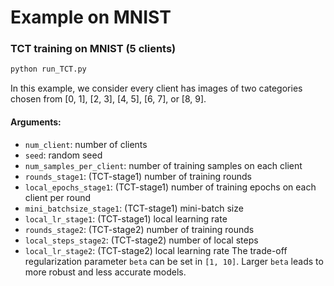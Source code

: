 # Example on MNIST

### TCT training on MNIST (5 clients)
```python
python run_TCT.py
```
In this example, we consider every client has images of two categories chosen from [0, 1], [2, 3], [4, 5], [6, 7], or [8, 9].

#### Arguments:
* ```num_client```: number of clients
* ```seed```: random seed
* ```num_samples_per_client```: number of training samples on each client
* ```rounds_stage1```: (TCT-stage1) number of training rounds
* ```local_epochs_stage1```: (TCT-stage1) number of training epochs on each client per round
* ```mini_batchsize_stage1```: (TCT-stage1) mini-batch size
* ```local_lr_stage1```: (TCT-stage1) local learning rate
* ```rounds_stage2```: (TCT-stage2) number of training rounds
* ```local_steps_stage2```: (TCT-stage2) number of local steps
* ```local_lr_stage2```: (TCT-stage2) local learning rate
The trade-off regularization parameter ```beta``` can be set in ```[1, 10]```. Larger ```beta``` leads to more robust and less accurate models.

